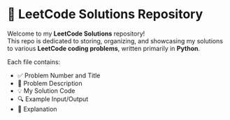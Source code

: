 # 🧠 LeetCode Solutions Repository

Welcome to my **LeetCode Solutions** repository!  
This repo is dedicated to storing, organizing, and showcasing my solutions to various **LeetCode coding problems**, written primarily in **Python**.

Each file contains:
- ✅ Problem Number and Title  
- 📝 Problem Description  
- 💡 My Solution Code  
- 🔍 Example Input/Output  
- 📖 Explanation  
